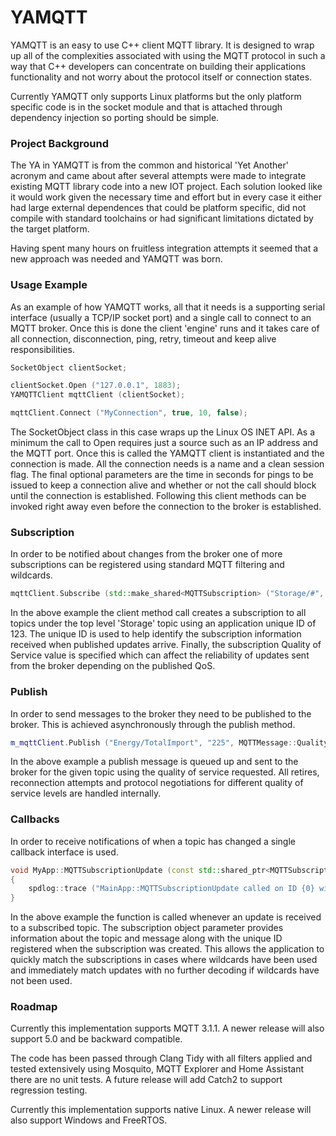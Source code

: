 # YAMQTT

YAMQTT is an easy to use C++ client MQTT library. It is designed to wrap up all of the complexities associated with using the MQTT protocol in such a way that C++ developers can concentrate on building their applications functionality and not worry about the protocol itself or connection states.

Currently YAMQTT only supports Linux platforms but the only platform specific code is in the socket module and that is attached through dependency injection so porting should be simple.

### Project Background

The YA in YAMQTT is from the common and historical 'Yet Another' acronym and came about after several attempts were made to integrate existing MQTT library code into a new IOT project. Each solution looked like it would work given the necessary time and effort but in every case it either had large external dependences that could be platform specific, did not compile with standard toolchains or had significant limitations dictated by the target platform.

Having spent many hours on fruitless integration attempts it seemed that a new approach was needed and YAMQTT was born.

### Usage Example

As an example of how YAMQTT works, all that it needs is a supporting serial interface (usually a TCP/IP socket port) and a single call to connect to an MQTT broker. Once this is done the client 'engine' runs and it takes care of all connection, disconnection, ping, retry, timeout and keep alive responsibilities.

```C++
SocketObject clientSocket;

clientSocket.Open ("127.0.0.1", 1883);
YAMQTTClient mqttClient (clientSocket);

mqttClient.Connect ("MyConnection", true, 10, false);
```

The SocketObject class in this case wraps up the Linux OS INET API. As a minimum the call to Open requires just a source such as an IP address and the MQTT port. Once this is called the YAMQTT client is instantiated and the connection is made. All the connection needs is a name and a clean session flag. The final optional parameters are the time in seconds for pings to be issued to keep a connection alive and whether or not the call should block until the connection is established. Following this client methods can be invoked right away even before the connection to the broker is established.

### Subscription

In order to be notified about changes from the broker one of more subscriptions can be registered using standard MQTT filtering and wildcards.

```C++
mqttClient.Subscribe (std::make_shared<MQTTSubscription> ("Storage/#", 123, MQTTMessage::QualityOfService::AtLeastOnce));
```

In the above example the client method call creates a subscription to all topics under the top level 'Storage' topic using an application unique ID of 123. The unique ID is used to help identify the subscription information received when published updates arrive. Finally, the subscription Quality of Service value is specified which can affect the reliability of updates sent from the broker depending on the published QoS.

### Publish

In order to send messages to the broker they need to be published to the broker. This is achieved asynchronously through the publish method.

```C++
m_mqttClient.Publish ("Energy/TotalImport", "225", MQTTMessage::QualityOfService::FireAndForget);
```

In the above example a publish message is queued up and sent to the broker for the given topic using the quality of service requested. All retires, reconnection attempts and protocol negotiations for different quality of service levels are handled internally.

### Callbacks

In order to receive notifications of when a topic has changed a single callback interface is used.

```C++
void MyApp::MQTTSubscriptionUpdate (const std::shared_ptr<MQTTSubscription>& subscription)
{
	spdlog::trace ("MainApp::MQTTSubscriptionUpdate called on ID {0} with topic [{1}] and message [{2}]",           subscription->UniqueIdentifier (), subscription->BrokerTopic (), subscription->BrokerMessage ());
}
```

In the above example the function is called whenever an update is received to a subscribed topic. The subscription object parameter provides information about the topic and message along with the unique ID registered when the subscription was created. This allows the application to quickly match the subscriptions in cases where wildcards have been used and immediately match updates with no further decoding if wildcards have not been used.

### Roadmap

Currently this implementation supports MQTT 3.1.1. A newer release will also support 5.0 and be backward compatible.

The code has been passed through Clang Tidy with all filters applied and tested extensively using Mosquito, MQTT Explorer and Home Assistant there are no unit tests.  A future release will add Catch2 to support regression testing.

Currently this implementation supports native Linux. A newer release will also support Windows and FreeRTOS.

